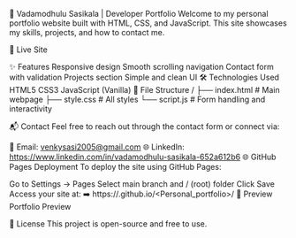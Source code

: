 💼 Vadamodhulu Sasikala | Developer Portfolio
Welcome to my personal portfolio website built with HTML, CSS, and JavaScript. This site showcases my skills, projects, and how to contact me.

🚀 Live Site

✨ Features
Responsive design
Smooth scrolling navigation
Contact form with validation
Projects section
Simple and clean UI
🛠️ Technologies Used
HTML5
CSS3
JavaScript (Vanilla)
📁 File Structure
/ ├── index.html # Main webpage ├── style.css # All styles └── script.js # Form handling and interactivity

📬 Contact
Feel free to reach out through the contact form or connect via:

📧 Email: venkysasi2005@gmail.com
🌐 LinkedIn: https://www.linkedin.com/in/vadamodhulu-sasikala-652a612b6
🌐 GitHub Pages Deployment
To deploy the site using GitHub Pages:

Go to Settings → Pages
Select main branch and / (root) folder
Click Save
Access your site at:
➡️ https://<Sasikala3270>.github.io/<Personal_portfolio>/
📸 Preview
Portfolio Preview

📝 License
This project is open-source and free to use.
